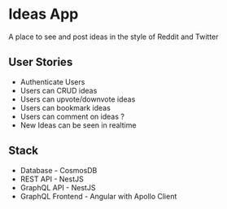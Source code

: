 # Ideas App

A place to see and post ideas in the style of Reddit and Twitter

## User Stories

- Authenticate Users
- Users can CRUD ideas
- Users can upvote/downvote ideas
- Users can bookmark ideas
- Users can comment on ideas ?
- New Ideas can be seen in realtime

## Stack

- Database - CosmosDB
- REST API - NestJS
- GraphQL API - NestJS
- GraphQL Frontend - Angular with Apollo Client

